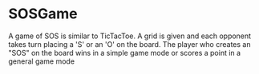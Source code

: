 # SOSGame
A game of SOS is similar to TicTacToe. A grid is given and each opponent takes turn placing a 'S' or an 'O' on the board. The player who creates an "SOS" on the board wins in a simple game mode or scores a point in a general game mode
